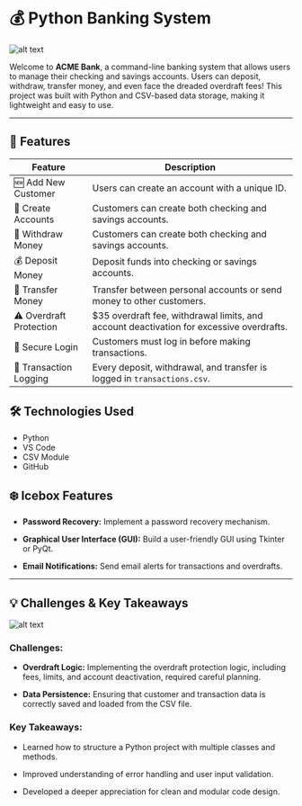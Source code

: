 # 💰 Python Banking System
![alt text](https://media0.giphy.com/media/v1.Y2lkPTc5MGI3NjExdHl4ZTkyMTBjY2MwODk5MHMwbDJib2ltZDdpeDI4aWZqOHVwa2NlbCZlcD12MV9pbnRlcm5hbF9naWZfYnlfaWQmY3Q9Zw/3o6UBl6P4Ey0zkqbnO/giphy.gif)

 Welcome to **ACME Bank**, a command-line banking system that allows users to manage their checking and savings accounts. Users can deposit, withdraw, transfer money, and even face the dreaded overdraft fees! This project was built with Python and CSV-based data storage, making it lightweight and easy to use.

---

## 🚀 Features

| Feature | Description |
| --- | --- |
| 🆕 Add New Customer | Users can create an account with a unique ID. |
| 🏦 Create Accounts | Customers can create both checking and savings accounts. |
| 💸 Withdraw Money | Customers can create both checking and savings accounts. | Withdraw funds from checking or savings
| 💰 Deposit Money | Deposit funds into checking or savings accounts.
| 🔄 Transfer Money	| Transfer between personal accounts or send money to other customers.
| ⚠️ Overdraft Protection | $35 overdraft fee, withdrawal limits, and account deactivation for excessive overdrafts.
| 🔑 Secure Login | Customers must log in before making transactions.
| 📝 Transaction Logging | Every deposit, withdrawal, and transfer is logged in `transactions.csv`.

## 🛠️ Technologies Used
- Python 
- VS Code
- CSV Module
- GitHub

## ❄️ Icebox Features
- **Password Recovery:** Implement a password recovery mechanism.

- **Graphical User Interface (GUI):** Build a user-friendly GUI using Tkinter or PyQt.

- **Email Notifications:** Send email alerts for transactions and overdrafts.
---
## 💡 Challenges & Key Takeaways
![alt text](https://media4.giphy.com/media/v1.Y2lkPTc5MGI3NjExOTNmZHl4cTd1dGpkeG55cXhsZmJpeWgzOXd5cmVvYnljZTVmbnN4MSZlcD12MV9pbnRlcm5hbF9naWZfYnlfaWQmY3Q9Zw/d4zHnLjdy48Cc/giphy.gif)
### Challenges:
- **Overdraft Logic:** Implementing the overdraft protection logic, including fees, limits, and account deactivation, required careful planning.

- **Data Persistence:** Ensuring that customer and transaction data is correctly saved and loaded from the CSV file.

### Key Takeaways:
- Learned how to structure a Python project with multiple classes and methods.

- Improved understanding of error handling and user input validation.

- Developed a deeper appreciation for clean and modular code design.